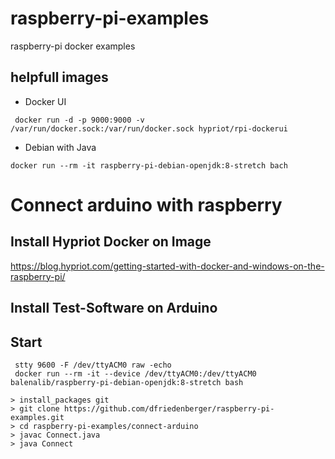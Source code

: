 # raspberry-pi-examples
raspberry-pi docker examples

## helpfull images

- Docker UI
```
 docker run -d -p 9000:9000 -v /var/run/docker.sock:/var/run/docker.sock hypriot/rpi-dockerui
```

- Debian with Java
```
docker run --rm -it raspberry-pi-debian-openjdk:8-stretch bach
```

# Connect arduino with raspberry

## Install Hypriot Docker on Image 
https://blog.hypriot.com/getting-started-with-docker-and-windows-on-the-raspberry-pi/

## Install Test-Software on Arduino


## Start
```
 stty 9600 -F /dev/ttyACM0 raw -echo
 docker run --rm -it --device /dev/ttyACM0:/dev/ttyACM0 balenalib/raspberry-pi-debian-openjdk:8-stretch bash
```

```
> install_packages git
> git clone https://github.com/dfriedenberger/raspberry-pi-examples.git
> cd raspberry-pi-examples/connect-arduino
> javac Connect.java
> java Connect
```


